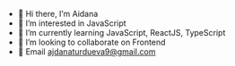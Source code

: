 - 👋 Hi there, I’m Aidana
- 👀 I’m interested in JavaScript
- 🌱 I’m currently learning JavaScript, ReactJS, TypeScript
- 💞️ I’m looking to collaborate on Frontend
-  🔗 Email ajdanaturdueva9@gmail.com


<!---
TurduevaA/TurduevaA is a ✨ special ✨ repository because its `README.md` (this file) appears on your GitHub profile.
You can click the Preview link to take a look at your changes.
--->
